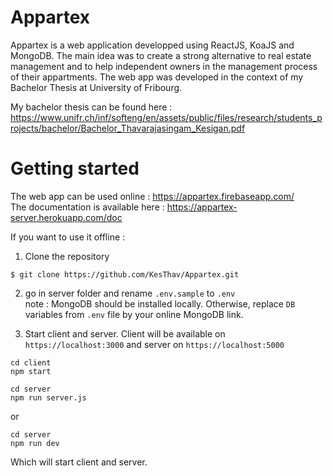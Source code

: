 # Appartex #

Appartex is a web application developped using ReactJS, KoaJS and MongoDB. The main idea was to create a strong alternative to real estate management and to help independent owners in the management process of their appartments. The web app was developed in the context of my Bachelor Thesis at University of Fribourg.

My bachelor thesis can be found here : https://www.unifr.ch/inf/softeng/en/assets/public/files/research/students_projects/bachelor/Bachelor_Thavarajasingam_Kesigan.pdf

# Getting started #
The web app can be used online : https://appartex.firebaseapp.com/  
The documentation is available here : https://appartex-server.herokuapp.com/doc

If you want to use it offline : 
1. Clone the repository
```
$ git clone https://github.com/KesThav/Appartex.git
```
2. go in server folder and rename `.env.sample` to `.env`  
note : MongoDB should be installed locally. Otherwise, replace `DB` variables from `.env` file by your online MongoDB link. 

3. Start client and server. Client will be available on `https://localhost:3000` and server on `https://localhost:5000`
```
cd client
npm start
```
```
cd server
npm run server.js
```
or
```
cd server
npm run dev
```
Which will start client and server.
